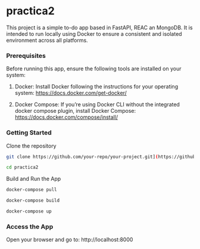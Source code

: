 # practica2

This project is a simple to-do app based in FastAPI, REAC an MongoDB. It is intended to run locally using Docker to ensure a consistent and isolated environment across all platforms.

### Prerequisites

Before running this app, ensure the following tools are installed on your system:

1.	Docker:
Install Docker following the instructions for your operating system:
https://docs.docker.com/get-docker/

2.	Docker Compose:
If you’re using Docker CLI without the integrated docker compose plugin, install Docker Compose:
https://docs.docker.com/compose/install/

### Getting Started

Clone the repository 

```bash
git clone https://github.com/your-repo/your-project.git](https://github.com/isaac-evs/practica2.git
```
```bash
cd practica2
```

Build and Run the App

```bash
docker-compose pull
```

```bash
docker-compose build
```

```bash
docker-compose up
```

### Access the App

Open your browser and go to: http://localhost:8000
